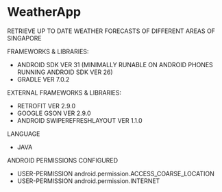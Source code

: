 # WeatherApp
RETRIEVE UP TO DATE WEATHER FORECASTS OF DIFFERENT AREAS OF SINGAPORE

FRAMEWORKS & LIBRARIES:
  - ANDROID SDK VER 31 (MINIMALLY RUNABLE ON ANDROID PHONES RUNNING ANDROID SDK VER 26)
  - GRADLE VER 7.0.2

EXTERNAL FRAMEWORKS & LIBRARIES:
  - RETROFIT VER 2.9.0
  - GOOGLE GSON VER 2.9.0 
  - ANDROID SWIPEREFRESHLAYOUT VER 1.1.0

LANGUAGE
  - JAVA

ANDROID PERMISSIONS CONFIGURED
  - USER-PERMISSION android.permission.ACCESS_COARSE_LOCATION
  - USER-PERMISSION android.permission.INTERNET
  






